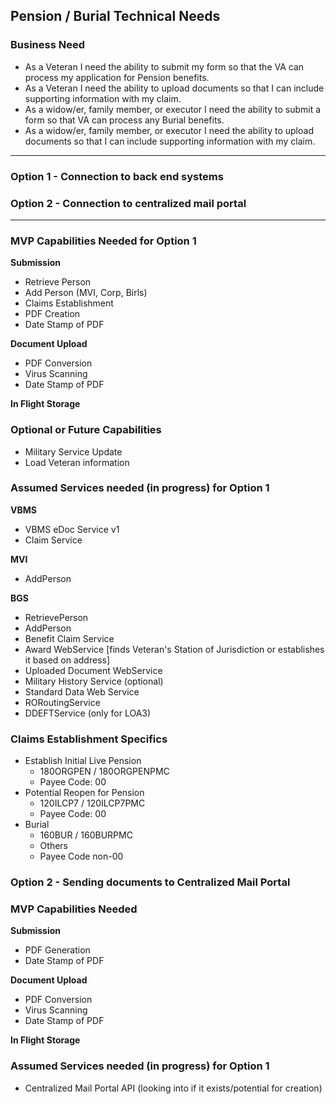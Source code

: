 ## Pension / Burial Technical Needs

### Business Need
- As a Veteran I need the ability to submit my form so that the VA can process my application for Pension benefits.
- As a Veteran I need the ability to upload documents so that I can include supporting information with my claim.
- As a widow/er, family member, or executor I need the ability to submit a form so that VA can process any Burial benefits.
- As a widow/er, family member, or executor I need the ability to upload documents so that I can include supporting information with my claim.

---------
### Option 1 - Connection to back end systems
### Option 2 - Connection to centralized mail portal
---------

### MVP Capabilities Needed for Option 1

**Submission**
  - Retrieve Person
  - Add Person (MVI, Corp, Birls)
  - Claims Establishment
  - PDF Creation
  - Date Stamp of PDF
  
**Document Upload**
  - PDF Conversion
  - Virus Scanning
  - Date Stamp of PDF
  
**In Flight Storage**

### Optional or Future Capabilities
  - Military Service Update
  - Load Veteran information
  
### Assumed Services needed (in progress) for Option 1

**VBMS**
  - VBMS eDoc Service v1
  - Claim Service
  
**MVI**
  - AddPerson
  
**BGS**
  - RetrievePerson
  - AddPerson
  - Benefit Claim Service
  - Award WebService [finds Veteran's Station of Jurisdiction or establishes it based on address]
  - Uploaded Document WebService
  - Military History Service (optional)
  - Standard Data Web Service
  - RORoutingService
  - DDEFTService (only for LOA3)
  
### Claims Establishment Specifics
- Establish Initial Live Pension
  - 180ORGPEN / 180ORGPENPMC
  - Payee Code: 00
- Potential Reopen for Pension
  - 120ILCP7 / 120ILCP7PMC
  - Payee Code: 00
- Burial
  - 160BUR / 160BURPMC
  - Others
  - Payee Code non-00


### Option 2 - Sending documents to Centralized Mail Portal
### MVP Capabilities Needed

**Submission**
  - PDF Generation
  - Date Stamp of PDF
  
**Document Upload**
  - PDF Conversion
  - Virus Scanning
  - Date Stamp of PDF
  
**In Flight Storage**
  
### Assumed Services needed (in progress) for Option 1
  - Centralized Mail Portal API (looking into if it exists/potential for creation)
  
 
